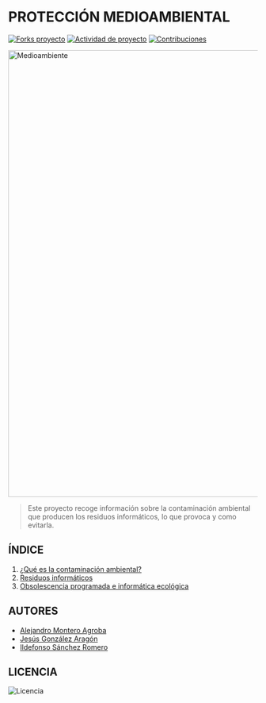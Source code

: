 # PROTECCIÓN MEDIOAMBIENTAL

[![Forks proyecto](https://img.shields.io/badge/Forks-blue)](https://github.com/alemonterx/informatica-ambiental/forks)
[![Actividad de proyecto](https://img.shields.io/badge/Actividad-purple)](https://github.com/alemonterx/informatica-ambiental/activity)
[![Contribuciones](https://img.shields.io/badge/Contribuciones-brown)](https://github.com/alemonterx/informatica-ambiental/graphs/contributors)

<img src="img/portada.jpg" alt="Medioambiente" width="900px">

> Este proyecto recoge información sobre la contaminación ambiental que producen los residuos informáticos, lo que provoca y como evitarla.

## ÍNDICE
1. [¿Qué es la contaminación ambiental?](contaminacion.md)
2. [Residuos informáticos](residuos.md)
3. [Obsolescencia programada e informática ecológica](obsolescencia.md)

## AUTORES
* [Alejandro Montero Agroba](https://github.com/alemonterx)
* [Jesús González Aragón](https://github.com/JesusGonzalezAragon)
* [Ildefonso Sánchez Romero](https://github.com/Modalbos)

## LICENCIA
![Licencia](img/licencia.png)
